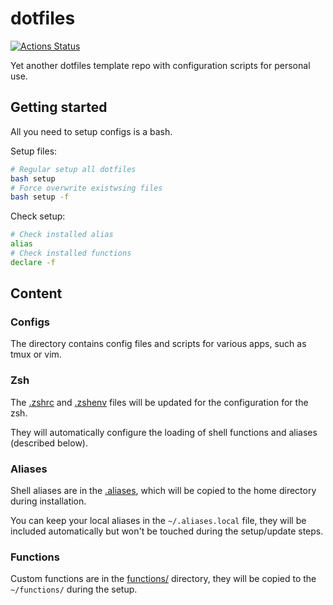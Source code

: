 # dotfiles

[![Actions Status](https://github.com/dlampsi/dotfiles/workflows/checks/badge.svg)](https://github.com/dlampsi/dotfiles/actions)

Yet another dotfiles template repo with configuration scripts for personal use.

## Getting started

All you need to setup configs is a bash.

Setup files:
```bash
# Regular setup all dotfiles
bash setup
# Force overwrite existwsing files
bash setup -f
```

Check setup:
```bash
# Check installed alias
alias
# Check installed functions
declare -f
```

<!-- https://github.com/webpro/awesome-dotfiles -->

## Content

### Configs

The directory contains config files and scripts for various apps, such as tmux or vim.

### Zsh

The [.zshrc](.zshrc) and [.zshenv](.zshenv) files will be updated for the configuration for the zsh.

They will automatically configure the loading of shell functions and aliases (described below).

### Aliases

Shell aliases are in the [.aliases](.aliases), which will be copied to the home directory during installation.

You can keep your local aliases in the `~/.aliases.local` file, they will be included automatically but won't be touched during the setup/update steps.

### Functions

Custom functions are in the [functions/](functions/) directory, they will be copied to the `~/functions/` during the setup.
